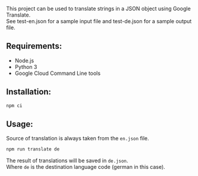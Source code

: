This project can be used to translate strings in a JSON object using Google Translate.  
See test-en.json for a sample input file and test-de.json for a sample output file.

## Requirements:
- Node.js
- Python 3 
- Google Cloud Command Line tools

## Installation:
```bash
npm ci 
```

## Usage:
Source of translation is always taken from the `en.json` file.
```bash
npm run translate de
```

The result of translations will be saved in `de.json`.  
Where `de` is the destination language code (german in this case).
